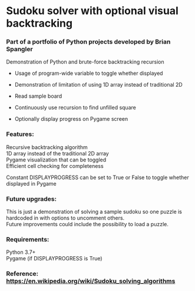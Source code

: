 # Sudoku solver with optional visual backtracking

### Part of a portfolio of Python projects developed by Brian Spangler

Demonstration of Python and brute-force backtracking recursion  
- Usage of program-wide variable to toggle whether displayed  
- Demonstration of limitation of using 1D array instead of traditional 2D  
  
- Read sample board  
- Continuously use recursion to find unfilled square  
- Optionally display progress on Pygame screen  

### Features:  
Recursive backtracking algorithm  
1D array instead of the traditional 2D array  
Pygame visualization that can be toggled  
Efficient cell checking for completeness  

Constant DISPLAYPROGRESS can be set to True or False to toggle whether displayed in Pygame

### Future upgrades:  
This is just a demonstration of solving a sample sudoku so one puzzle is hardcoded in with options to uncomment others.  
Future improvements could include the possibility to load a puzzle.   

### Requirements:  
Python 3.7+  
Pygame (if DISPLAYPROGRESS is True)  

### Reference: https://en.wikipedia.org/wiki/Sudoku_solving_algorithms


